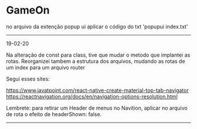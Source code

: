 # GameOn

no arquivo da extenção popup ui aplicar o código do txt 'popupui index.txt'

----------------------------------------------------------------------------
19-02-20

Na alteração de const para class, tive que mudar o metodo que implantei as rotas. Reorganizei tambem a estrutura dos arquivos, mudando as rotas de um index para um arquivo router

Segui esses sites: 

https://www.javatpoint.com/react-native-create-material-top-tab-navigator
https://reactnavigation.org/docs/en/navigation-options-resolution.html

Lembrete: para retirar um Header de menus no Navition, aplicar no arquivo de rota o efeito de headerShown: false.

---------------------------------------------------------------------------
